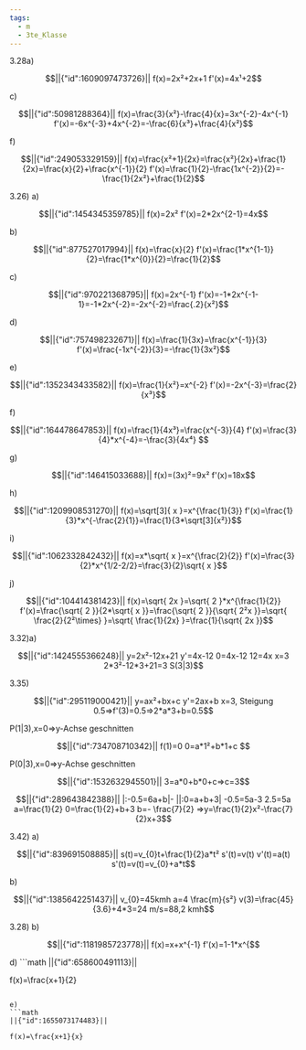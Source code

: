 ```yaml
---
tags:
  - m
  - 3te_Klasse
---
```

3.28a)
```math
||{"id":1609097473726}||

f(x)=2x²+2x+1
f'(x)=4x¹+2
```
c)
```math
||{"id":50981288364}||

f(x)=\frac{3}{x²}-\frac{4}{x}=3x^{-2}-4x^{-1}
f'(x)=-6x^{-3}+4x^{-2}=-\frac{6}{x³}+\frac{4}{x²}
```
f)
```math
||{"id":249053329159}||

f(x)=\frac{x²+1}{2x}=\frac{x²}{2x}+\frac{1}{2x}=\frac{x}{2}+\frac{x^{-1}}{2}
f'(x)=\frac{1}{2}-\frac{1x^{-2}}{2}=-\frac{1}{2x²}+\frac{1}{2}
```
3.26)
a)
```math
||{"id":1454345359785}||

f(x)=2x²
f'(x)=2*2x^{2-1}=4x
```
b)
```math
||{"id":877527017994}||

f(x)=\frac{x}{2}
f'(x)=\frac{1*x^{1-1}}{2}=\frac{1*x^{0}}{2}=\frac{1}{2}
```

c)
```math
||{"id":970221368795}||

f(x)=2x^{-1}
f'(x)=-1*2x^{-1-1}=-1*2x^{-2}=-2x^{-2}=\frac{.2}{x²}
```
d)
```math
||{"id":757498232671}||

f(x)=\frac{1}{3x}=\frac{x^{-1}}{3}
f'(x)=\frac{-1x^{-2}}{3}=-\frac{1}{3x²}
```
e)
```math
||{"id":1352343433582}||

f(x)=\frac{1}{x²}=x^{-2}
f'(x)=-2x^{-3}=\frac{2}{x³}
```
f)
```math
||{"id":164478647853}||

f(x)=\frac{1}{4x³}=\frac{x^{-3}}{4}
f'(x)=\frac{3}{4}*x^{-4}=-\frac{3}{4x⁴} 
```
g)
```math
||{"id":146415033688}||

f(x)=(3x)²=9x²
f'(x)=18x
```
h)
```math
||{"id":1209908531270}||

f(x)=\sqrt[3]{ x }=x^{\frac{1}{3}}
f'(x)=\frac{1}{3}*x^{-\frac{2}{1}}=\frac{1}{3*\sqrt[3]{x²}}
```
i)
```math
||{"id":1062332842432}||

f(x)=x*\sqrt{ x }=x^{\frac{2}{2}}
f'(x)=\frac{3}{2}*x^{1/2-2/2}=\frac{3}{2}\sqrt{ x }
```
j)
```math
||{"id":104414381423}||

f(x)=\sqrt{ 2x }=\sqrt{ 2 }*x^{\frac{1}{2}}
f'(x)=\frac{\sqrt{ 2 }}{2*\sqrt{ x }}=\frac{\sqrt{ 2 }}{\sqrt{ 2²x }}=\sqrt{ \frac{2}{2²\times} }=\sqrt{ \frac{1}{2x} }=\frac{1}{\sqrt{ 2x }}
```
3.32)a)
```math
||{"id":1424555366248}||

y=2x²-12x+21
y'=4x-12
0=4x-12 
12=4x
x=3
2*3²-12*3+21=3
S(3|3)
```
3.35)
```math
||{"id":295119000421}||

y=ax²+bx+c
y'=2ax+b
x=3, Steigung 0.5⇒f'(3)=0.5⇒2*a*3+b=0.5
```
P(1|3),x=0⇒y-Achse geschnitten
```math
||{"id":734708710342}||

f(1)=0
0=a*1²+b*1+c

```
P(0|3),x=0⇒y-Achse geschnitten
```math
||{"id":1532632945501}||

3=a*0+b*0+c⇒c=3
```
```math
||{"id":289643842388}||

|:-0.5=6a+b|-
||:0=a+b+3|
-0.5=5a-3
2.5=5a
a=\frac{1}{2}
0=\frac{1}{2}+b+3
b=- \frac{7}{2}
⇒y=\frac{1}{2}x²-\frac{7}{2}x+3
```
3.42)
a)
```math
||{"id":839691508885}||

s(t)=v_{0}t+\frac{1}{2}a*t²
s'(t)=v(t)
v'(t)=a(t)
s'(t)=v(t)=v_{0}+a*t
```
b)
```math
||{"id":1385642251437}||

v_{0}=45kmh
a=4 \frac{m}{s²}
v(3)=\frac{45}{3.6}+4*3=24 m/s=88,2 kmh
```
3.28)
b)
```math
||{"id":1181985723778}||

f(x)=x+x^{-1}
f'(x)=1-1*x^{
```

<div tabindex='-1'contenteditable='false' class='livePrevPlus'></div>
d)
```math
||{"id":658600491113}||

f(x)=\frac{x+1}{2}
```

e)
```math
||{"id":1655073174483}||

f(x)=\frac{x+1}{x}
```
